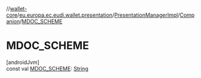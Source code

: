 //[wallet-core](../../../../index.md)/[eu.europa.ec.eudi.wallet.presentation](../../index.md)/[PresentationManagerImpl](../index.md)/[Companion](index.md)/[MDOC_SCHEME](-m-d-o-c_-s-c-h-e-m-e.md)

# MDOC_SCHEME

[androidJvm]\
const val [MDOC_SCHEME](-m-d-o-c_-s-c-h-e-m-e.md): [String](https://kotlinlang.org/api/latest/jvm/stdlib/kotlin-stdlib/kotlin/-string/index.html)
